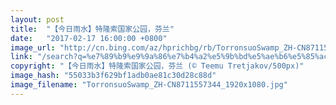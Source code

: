 ```yaml
---
layout: post
title:  "【今日雨水】特隆索国家公园，芬兰"
date:   "2017-02-17 16:00:00 +0800"
image_url: "http://cn.bing.com/az/hprichbg/rb/TorronsuoSwamp_ZH-CN8711557344_1920x1080.jpg"
link: "/search?q=%e7%89%b9%e9%9a%86%e7%b4%a2%e5%9b%bd%e5%ae%b6%e5%85%ac%e5%9b%ad&form=hpcapt&mkt=zh-cn"
copyright: "【今日雨水】特隆索国家公园，芬兰 (© Teemu Tretjakov/500px)"
image_hash: "55033b3f629bf1adb0ae81c30d28c88d"
image_filename: "TorronsuoSwamp_ZH-CN8711557344_1920x1080.jpg"
---
```

